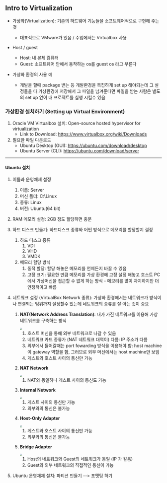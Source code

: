 ## Intro to Virtualization

- 가상화(Virtualization): 기존의 하드웨어 기능들을 소프트웨어적으로 구현해 주는것
  - 대표적으로 VMware가 있음 / 수업에서는 Virtualbox 사용

- Host / guest
  - Host: 내 본체 컴퓨터
  - Guest: 소프트웨어 안에서 동작하는 os를 guest os 라고 부른다
- 가상화 환경의 사용 예
  - 개발을 할때 package 받는 등 개발환경을 복잡하게 set up 해야되는데 그 설정들을 다 가상환경에 저장해서 그 파일을 넘겨준다면 파일을 받는 사람은 별도의 set up 없이 내 프로젝트를 실행 시킬수 있음



### 가상환경 설치하기 (Setting up Virtual Environment)

1. Oracle VM Virtualbox 설치: Open-source hosted hypervisor for virtualization
   - Link to Download: https://www.virtualbox.org/wiki/Downloads
2. 필요한 파일 다운로드
   - Ubuntu Desktop (GUI): https://ubuntu.com/download/desktop
   - Ubuntu Server (CLI): https://ubuntu.com/download/server

-----

#### Ubuntu 설치

1. 이름과 운영체제 설정

   1. 이름: Server
   2. 머신 폴더: C:\Linux
   3. 종류: Linux
   4. 버전: Ubuntu(64 bit)

2. RAM 메모리 설정: 2GB 정도 할당하면 충분

3. 하드 디스크 만들기: 하드디스크 종류와 어떤 방식으로 메모리를 할당할지 결정

   1. 하드 디스크 종류
      1. VDI
      2. VHD
      3. VMDK
   2. 메모리 할당 방식
      1. 동적 할당: 할당 해놓은 메모리를 언제든지 바꿀 수 있음
      2. 고정 크기: 필요한 만큼 메모리를 가상 환경에 고정 설정 해놓고 호스트 PC 에서 가상머신을 접근할 수 없게 하는 방식  - 메모리를 많이 차지하지만 더 안정적이고 빠름

4. 네트워크 설정 (VirtualBox Network 종류): 가상화 환경에서는 네트워크가 방식이나 연결되는 범위까지 설정할수 있는데 네트워크의 종류를 잘 아는 것이 중요

   1. **NAT(Network Address Translation)**: 내가 가진 네트워크를 이용해 가상 네트워크를 구축하는 방식

      <img src="/Users/minji/Downloads/nat.png" style="zoom:40%;" />

      1. 호스트 머신을 통해 외부 네트워크로 나갈 수 있음
      2. 네트워크 카드 종류가 (NAT 네트워크 대역이) 다름: IP 주소가 다름
      3. 외부에서 들어갈때는 port fowarding 방식을 이용해야 함: host machine이 gateway 역할을 함, 그러므로 외부 머신에서는 host machine만 보임
      4. 게스트와 호스트 사이의 통신만 가능
         

   2. **NAT Network**

      <img src="/Users/minji/Downloads/nat network.png" style="zoom: 40%;" />

      1. NAT와 동일하나 게스트 사이의 통신도 가능
         

   3. **Internal Network**

      <img src="/Users/minji/Downloads/internal.png" style="zoom:40%;" />

      1. 게스트 사이의 통신만 가능
      2. 외부와의 통신은 불가능
         

   4. **Host-Only Adapter**

      <img src="/Users/minji/Downloads/host-only.png" style="zoom:40%;" />

      1. 게스트와 호스트 사이의 통신만 가능
      2. 외부와의 통신은 불가능
         

   5. **Bridge Adapter**

      <img src="/Users/minji/Downloads/bridge.png" style="zoom:40%;" />

      1. Host의 네트워크와 Guest의 네트워크가 동일 (IP 가 같음)
      2. Guest와 외부 네트워크의 직접적인 통신이 가능

3. Ubuntu 운영채제 설치: 파티션 만들기 --> 포맷팅 하기